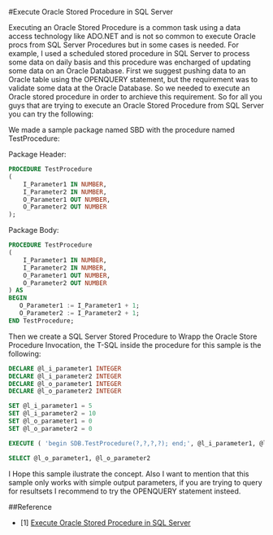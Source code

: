 #Execute Oracle Stored Procedure in SQL Server

Executing an Oracle Stored Procedure is a common task using a data access technology like ADO.NET and is not so common to execute Oracle procs from SQL Server Procedures but in some cases is needed. For example, I used a scheduled stored procedure in SQL Server to process some data on daily basis and this procedure was encharged of updating some data on an Oracle Database. First we suggest pushing data to an Oracle table using the OPENQUERY statement, but the requirement was to validate some data at the Oracle Database. So we needed to execute an Oracle stored procedure in order to archieve this requirement. So for all you guys that are trying to execute an Oracle Stored Procedure from SQL Server you can try the following:

We made a sample package named SBD with the procedure named TestProcedure:

Package Header:

```sql
PROCEDURE TestProcedure
(
    I_Parameter1 IN NUMBER,
    I_Parameter2 IN NUMBER,
    O_Parameter1 OUT NUMBER,
    O_Parameter2 OUT NUMBER
);
```
 
Package Body:

```sql
PROCEDURE TestProcedure
(
    I_Parameter1 IN NUMBER,
    I_Parameter2 IN NUMBER,
    O_Parameter1 OUT NUMBER,
    O_Parameter2 OUT NUMBER
) AS
BEGIN
   O_Parameter1 := I_Parameter1 + 1;
   O_Parameter2 := I_Parameter2 + 1;
END TestProcedure;
```
 
Then we create a SQL Server Stored Procedure to Wrapp the Oracle Store Procedure Invocation, the T-SQL inside the procedure for this sample is the following: 

```sql
DECLARE @l_i_parameter1 INTEGER
DECLARE @l_i_parameter2 INTEGER 
DECLARE @l_o_parameter1 INTEGER
DECLARE @l_o_parameter2 INTEGER

SET @l_i_parameter1 = 5
SET @l_i_parameter2 = 10
SET @l_o_parameter1 = 0
SET @l_o_parameter2 = 0

EXECUTE ( 'begin SDB.TestProcedure(?,?,?,?); end;', @l_i_parameter1, @l_i_parameter2, @l_o_parameter1 OUTPUT, @l_o_parameter2 OUTPUT) AT DBLINK_NAME;

SELECT @l_o_parameter1, @l_o_parameter2
```

I Hope this sample ilustrate the concept. Also I want to mention that this sample only works with simple output parameters, if you are trying to query for resultsets I recommend to try the OPENQUERY statement insteed.

##Reference

* [1] [Execute Oracle Stored Procedure in SQL Server](http://blogs.msdn.com/b/joaquinv/archive/2008/10/23/execute-oracle-stored-procedure-in-sql-server.aspx)